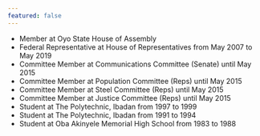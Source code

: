 ```yaml
---
featured: false
---
```

* Member at Oyo State House of Assembly
* Federal Representative at House of Representatives from May 2007 to May 2019
* Committee Member at Communications Committee (Senate) until May 2015
* Committee Member at Population Committee (Reps) until May 2015
* Committee Member at Steel Committee (Reps) until May 2015
* Committee Member at Justice Committee (Reps) until May 2015
* Student at The Polytechnic, Ibadan from 1997 to 1999
* Student at The Polytechnic, Ibadan from 1991 to 1994
* Student at Oba Akinyele Memorial High School from 1983 to 1988

